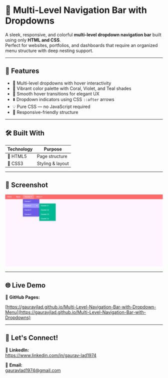# 📂 Multi-Level Navigation Bar with Dropdowns

A sleek, responsive, and colorful **multi-level dropdown navigation bar** built using only **HTML and CSS**.  
Perfect for websites, portfolios, and dashboards that require an organized menu structure with deep nesting support.

---

## 🎨 Features

- 🎯 Multi-level dropdowns with hover interactivity
- 🌈 Vibrant color palette with Coral, Violet, and Teal shades
- 📐 Smooth hover transitions for elegant UX
- ⬇️ Dropdown indicators using CSS `::after` arrows
- 💡 Pure CSS — no JavaScript required
- 📱 Responsive-friendly structure

---

## 🛠️ Built With

| Technology | Purpose          |
| ---------- | ---------------- |
| 🧱 HTML5   | Page structure   |
| 🎨 CSS3    | Styling & layout |

---

## 📸 Screenshot

![Multi-Level Navigation Screenshot](preview/navigation-bar-with-dropdowns-preview.png)

---

## 🌐 Live Demo

🔗 **GitHub Pages:**

[https://gauravjlad.github.io/Multi-Level-Navigation-Bar-with-Dropdown-Menu](https://gauravjlad.github.io/Multi-Level-Navigation-Bar-with-Dropdowns)

---

## 📧 Let's Connect!

🔗 **LinkedIn:**  
https://www.linkedin.com/in/gaurav-lad1974

📨 **Email:**  
gauravlad1974@gmail.com
